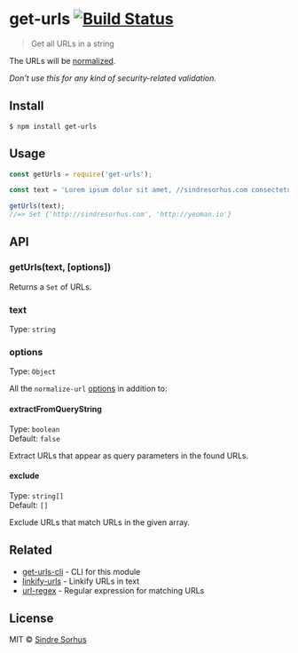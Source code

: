 # get-urls [![Build Status](https://travis-ci.org/sindresorhus/get-urls.svg?branch=master)](https://travis-ci.org/sindresorhus/get-urls)

> Get all URLs in a string

The URLs will be [normalized](https://github.com/sindresorhus/normalize-url).

*Don't use this for any kind of security-related validation.*


## Install

```
$ npm install get-urls
```


## Usage

```js
const getUrls = require('get-urls');

const text = 'Lorem ipsum dolor sit amet, //sindresorhus.com consectetuer adipiscing http://yeoman.io elit.';

getUrls(text);
//=> Set {'http://sindresorhus.com', 'http://yeoman.io'}
```


## API

### getUrls(text, [options])

Returns a `Set` of URLs.

### text

Type: `string`

### options

Type: `Object`

All the `normalize-url` [options](https://github.com/sindresorhus/normalize-url#options) in addition to:

#### extractFromQueryString

Type: `boolean`<br>
Default: `false`

Extract URLs that appear as query parameters in the found URLs.

#### exclude

Type: `string[]`<br>
Default: `[]`

Exclude URLs that match URLs in the given array.


## Related

- [get-urls-cli](https://github.com/sindresorhus/get-urls-cli) - CLI for this module
- [linkify-urls](https://github.com/sindresorhus/linkify-urls) - Linkify URLs in text
- [url-regex](https://github.com/kevva/url-regex) - Regular expression for matching URLs


## License

MIT © [Sindre Sorhus](https://sindresorhus.com)
